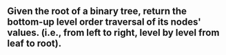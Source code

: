 ## Given the root of a binary tree, return the bottom-up level order traversal of its nodes' values. (i.e., from left to right, level by level from leaf to root). <br> 
